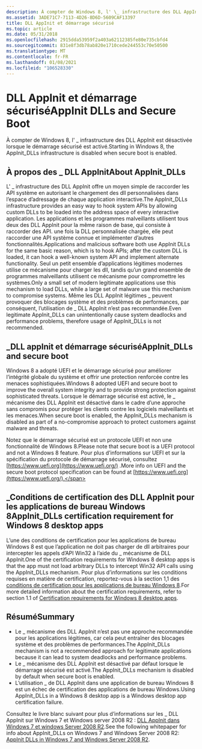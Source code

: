```yaml
---
description: À compter de Windows 8, l' \_ infrastructure des DLL AppInit est désactivée lorsque le démarrage sécurisé est activé.
ms.assetid: 3ADE71C7-7113-4D26-8D6D-5609CAF13397
title: DLL AppInit et démarrage sécurisé
ms.topic: article
ms.date: 05/31/2018
ms.openlocfilehash: 2915dda53959f2a403a62112385fe80e735cbfd4
ms.sourcegitcommit: 831e8f3db78ab820e1710cede244553c70e50500
ms.translationtype: MT
ms.contentlocale: fr-FR
ms.lasthandoff: 01/08/2021
ms.locfileid: "106528330"
---
```

# <a name="appinit-dlls-and-secure-boot"></a><span data-ttu-id="2f658-103">DLL AppInit et démarrage sécurisé</span><span class="sxs-lookup"><span data-stu-id="2f658-103">AppInit DLLs and Secure Boot</span></span>

<span data-ttu-id="2f658-104">À compter de Windows 8, l' \_ infrastructure des DLL AppInit est désactivée lorsque le démarrage sécurisé est activé.</span><span class="sxs-lookup"><span data-stu-id="2f658-104">Starting in Windows 8, the AppInit\_DLLs infrastructure is disabled when secure boot is enabled.</span></span>

## <a name="about-appinit_dlls"></a><span data-ttu-id="2f658-105">À propos des \_ DLL AppInit</span><span class="sxs-lookup"><span data-stu-id="2f658-105">About AppInit\_DLLs</span></span>

<span data-ttu-id="2f658-106">L' \_ infrastructure des DLL AppInit offre un moyen simple de raccorder les API système en autorisant le chargement des dll personnalisées dans l’espace d’adressage de chaque application interactive.</span><span class="sxs-lookup"><span data-stu-id="2f658-106">The AppInit\_DLLs infrastructure provides an easy way to hook system APIs by allowing custom DLLs to be loaded into the address space of every interactive application.</span></span> <span data-ttu-id="2f658-107">Les applications et les programmes malveillants utilisent tous deux des DLL AppInit pour la même raison de base, qui consiste à raccorder des API. une fois la DLL personnalisée chargée, elle peut raccorder une API système connue et implémenter d’autres fonctionnalités.</span><span class="sxs-lookup"><span data-stu-id="2f658-107">Applications and malicious software both use AppInit DLLs for the same basic reason, which is to hook APIs; after the custom DLL is loaded, it can hook a well-known system API and implement alternate functionality.</span></span> <span data-ttu-id="2f658-108">Seul un petit ensemble d’applications légitimes modernes utilise ce mécanisme pour charger les dll, tandis qu’un grand ensemble de programmes malveillants utilisent ce mécanisme pour compromettre les systèmes.</span><span class="sxs-lookup"><span data-stu-id="2f658-108">Only a small set of modern legitimate applications use this mechanism to load DLLs, while a large set of malware use this mechanism to compromise systems.</span></span> <span data-ttu-id="2f658-109">Même les DLL AppInit légitimes \_ peuvent provoquer des blocages système et des problèmes de performances, par conséquent, l’utilisation de \_ DLL AppInit n’est pas recommandée.</span><span class="sxs-lookup"><span data-stu-id="2f658-109">Even legitimate AppInit\_DLLs can unintentionally cause system deadlocks and performance problems, therefore usage of AppInit\_DLLs is not recommended.</span></span>

## <a name="appinit_dlls-and-secure-boot"></a><span data-ttu-id="2f658-110">\_DLL appInit et démarrage sécurisé</span><span class="sxs-lookup"><span data-stu-id="2f658-110">AppInit\_DLLs and secure boot</span></span>

<span data-ttu-id="2f658-111">Windows 8 a adopté UEFI et le démarrage sécurisé pour améliorer l’intégrité globale du système et offrir une protection renforcée contre les menaces sophistiquées.</span><span class="sxs-lookup"><span data-stu-id="2f658-111">Windows 8 adopted UEFI and secure boot to improve the overall system integrity and to provide strong protection against sophisticated threats.</span></span> <span data-ttu-id="2f658-112">Lorsque le démarrage sécurisé est activé, le \_ mécanisme des DLL AppInit est désactivé dans le cadre d’une approche sans compromis pour protéger les clients contre les logiciels malveillants et les menaces.</span><span class="sxs-lookup"><span data-stu-id="2f658-112">When secure boot is enabled, the AppInit\_DLLs mechanism is disabled as part of a no-compromise approach to protect customers against malware and threats.</span></span>

<span data-ttu-id="2f658-113">Notez que le démarrage sécurisé est un protocole UEFI et non une fonctionnalité de Windows 8.</span><span class="sxs-lookup"><span data-stu-id="2f658-113">Please note that secure boot is a UEFI protocol and not a Windows 8 feature.</span></span> <span data-ttu-id="2f658-114">Pour plus d’informations sur UEFI et sur la spécification du protocole de démarrage sécurisé, consultez [https://www.uefi.org](https://www.uefi.org/) .</span><span class="sxs-lookup"><span data-stu-id="2f658-114">More info on UEFI and the secure boot protocol specification can be found at [https://www.uefi.org](https://www.uefi.org/).</span></span>

## <a name="appinit_dlls-certification-requirement-for-windows-8-desktop-apps"></a><span data-ttu-id="2f658-115">\_Conditions de certification des DLL AppInit pour les applications de bureau Windows 8</span><span class="sxs-lookup"><span data-stu-id="2f658-115">AppInit\_DLLs certification requirement for Windows 8 desktop apps</span></span>

<span data-ttu-id="2f658-116">L’une des conditions de certification pour les applications de bureau Windows 8 est que l’application ne doit pas charger de dll arbitraires pour intercepter les appels d’API Win32 à l’aide du \_ mécanisme de DLL AppInit.</span><span class="sxs-lookup"><span data-stu-id="2f658-116">One of the certification requirements for Windows 8 desktop apps is that the app must not load arbitrary DLLs to intercept Win32 API calls using the AppInit\_DLLs mechanism.</span></span> <span data-ttu-id="2f658-117">Pour plus d’informations sur les conditions requises en matière de certification, reportez-vous à la section 1,1 des [conditions de certification pour les applications de bureau Windows 8](../win_cert/certification-requirements-for-windows-desktop-apps.md).</span><span class="sxs-lookup"><span data-stu-id="2f658-117">For more detailed information about the certification requirements, refer to section 1.1 of [Certification requirements for Windows 8 desktop apps](../win_cert/certification-requirements-for-windows-desktop-apps.md).</span></span>

## <a name="summary"></a><span data-ttu-id="2f658-118">Résumé</span><span class="sxs-lookup"><span data-stu-id="2f658-118">Summary</span></span>

-   <span data-ttu-id="2f658-119">Le \_ mécanisme des DLL AppInit n’est pas une approche recommandée pour les applications légitimes, car cela peut entraîner des blocages système et des problèmes de performances.</span><span class="sxs-lookup"><span data-stu-id="2f658-119">The AppInit\_DLLs mechanism is not a recommended approach for legitimate applications because it can lead to system deadlocks and performance problems.</span></span>
-   <span data-ttu-id="2f658-120">Le \_ mécanisme des DLL AppInit est désactivé par défaut lorsque le démarrage sécurisé est activé.</span><span class="sxs-lookup"><span data-stu-id="2f658-120">The AppInit\_DLLs mechanism is disabled by default when secure boot is enabled.</span></span>
-   <span data-ttu-id="2f658-121">L’utilisation \_ de DLL AppInit dans une application de bureau Windows 8 est un échec de certification des applications de bureau Windows.</span><span class="sxs-lookup"><span data-stu-id="2f658-121">Using AppInit\_DLLs in a Windows 8 desktop app is a Windows desktop app certification failure.</span></span>

<span data-ttu-id="2f658-122">Consultez le livre blanc suivant pour plus d’informations sur les \_ DLL AppInit sur Windows 7 et Windows server 2008 R2 : [DLL AppInit dans Windows 7 et windows Server 2008 R2](/previous-versions/windows/hardware/download/dn550976(v=vs.85)).</span><span class="sxs-lookup"><span data-stu-id="2f658-122">See the following whitepaper for info about AppInit\_DLLs on Windows 7 and Windows Server 2008 R2: [AppInit DLLs in Windows 7 and Windows Server 2008 R2](/previous-versions/windows/hardware/download/dn550976(v=vs.85)).</span></span>

 

 
